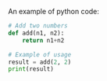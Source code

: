 An example of python code:

```py title="add_numbers.py" linenums="1" hl_lines="2-3"
# Add two numbers
def add(n1, n2):
    return n1+n2

# Example of usage
result = add(2, 2)
print(result)
```